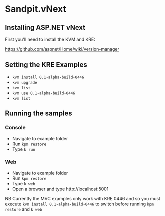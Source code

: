 # Sandpit.vNext

## Installing ASP.NET vNext

First you'll need to install the KVM and KRE:

https://github.com/aspnet/Home/wiki/version-manager

## Setting the KRE Examples

- ```kvm install 0.1-alpha-build-0446```
- ```kvm upgrade```
- ```kvm list```
- ```kvm use 0.1-alpha-build-0446```
- ```kvm list```


## Running the samples

### Console

* Navigate to example folder
* Run ```kpm restore```
* Type ```k run```

### Web

* Navigate to example folder
* Run ```kpm restore```
* Type ```k web```
* Open a browser and type http://localhost:5001

NB Currently the MVC examples only work with KRE 0446 and so you must execute ```kvm install 0.1-alpha-build-0446``` to switch before running ```kpm restore``` and ```k web```